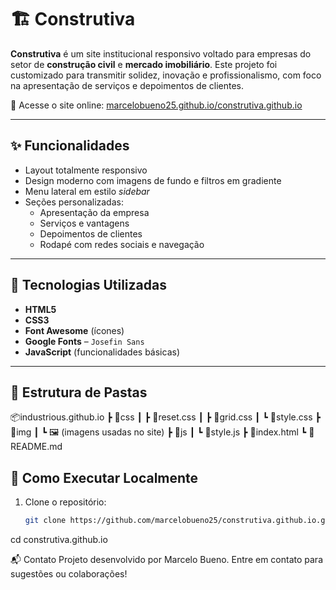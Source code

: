 # 🏗️ Construtiva

**Construtiva** é um site institucional responsivo voltado para empresas do setor de **construção civil** e **mercado imobiliário**. Este projeto foi customizado para transmitir solidez, inovação e profissionalismo, com foco na apresentação de serviços e depoimentos de clientes.

🔗 Acesse o site online: [marcelobueno25.github.io/construtiva.github.io](https://marcelobueno25.github.io/construtiva.github.io/)

---

## ✨ Funcionalidades

- Layout totalmente responsivo
- Design moderno com imagens de fundo e filtros em gradiente
- Menu lateral em estilo *sidebar*
- Seções personalizadas:
  - Apresentação da empresa
  - Serviços e vantagens
  - Depoimentos de clientes
  - Rodapé com redes sociais e navegação

---

## 🧱 Tecnologias Utilizadas

- **HTML5**
- **CSS3**
- **Font Awesome** (ícones)
- **Google Fonts** – `Josefin Sans`
- **JavaScript** (funcionalidades básicas)

---

## 📁 Estrutura de Pastas

📦industrious.github.io ┣ 📂css ┃ ┣ 📜reset.css ┃ ┣ 📜grid.css ┃ ┗ 📜style.css ┣ 📂img ┃ ┗ 🖼️ (imagens usadas no site) ┣ 📂js ┃ ┗ 📜style.js ┣ 📜index.html ┗ 📜README.md


## 🚀 Como Executar Localmente

1. Clone o repositório:
   ```bash
   git clone https://github.com/marcelobueno25/construtiva.github.io.git

cd construtiva.github.io

📬 Contato
Projeto desenvolvido por Marcelo Bueno.
Entre em contato para sugestões ou colaborações!
